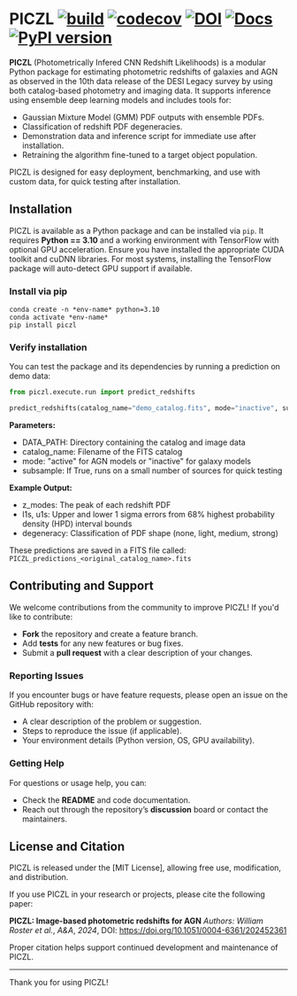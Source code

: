 # PICZL [![build](https://github.com/williamroster/PICZL/actions/workflows/codecov.yml/badge.svg)](https://github.com/williamroster/PICZL/actions/workflows/codecov.yml) [![codecov](https://codecov.io/gh/williamroster/PICZL/graph/badge.svg?token=Q1M4NTGECW)](https://codecov.io/gh/williamroster/PICZL) [![DOI](https://img.shields.io/badge/DOI-10.1051%2F0004--6361%2F202452361-blue)](https://doi.org/10.1051/0004-6361/202452361) [![Docs](https://img.shields.io/badge/docs-piczl-blue)](https://piczl.readthedocs.io/en/latest/piczl.utilities.html) [![PyPI version](https://img.shields.io/pypi/v/piczl.svg)](https://pypi.org/project/piczl/)




**PICZL** (Photometrically Infered CNN Redshift Likelihoods) is a modular Python package for estimating photometric redshifts 
of galaxies and AGN as observed in the 10th data release of the DESI Legacy survey by using both catalog-based photometry and imaging data. 
It supports inference using ensemble deep learning models and includes tools for: 

- Gaussian Mixture Model (GMM) PDF outputs with ensemble PDFs.
- Classification of redshift PDF degeneracies.
- Demonstration data and inference script for immediate use after installation.
- Retraining the algorithm fine-tuned to a target object population.

PICZL is designed for easy deployment, benchmarking, and use with custom data, for quick testing after installation.


## Installation

PICZL is available as a Python package and can be installed via `pip`. It requires **Python == 3.10** and a working environment with TensorFlow 
with optional GPU acceleration. Ensure you have installed the appropriate CUDA toolkit and cuDNN libraries. For most systems, 
installing the TensorFlow package will auto-detect GPU support if available.


### Install via pip

```Shell
conda create -n *env-name* python=3.10
conda activate *env-name*
pip install piczl
```

### Verify installation

You can test the package and its dependencies by running a prediction on demo data:

```python
from piczl.execute.run import predict_redshifts

predict_redshifts(catalog_name="demo_catalog.fits", mode="inactive", subsample=True)
```

**Parameters:**

- DATA_PATH: Directory containing the catalog and image data
- catalog_name: Filename of the FITS catalog
- mode: "active" for AGN models or "inactive" for galaxy models
- subsample: If True, runs on a small number of sources for quick testing

**Example Output:**

- z_modes: The peak of each redshift PDF
- l1s, u1s: Upper and lower 1 sigma errors from 68% highest probability density (HPD) interval bounds
- degeneracy: Classification of PDF shape (none, light, medium, strong)

These predictions are saved in a FITS file called:
```PICZL_predictions_<original_catalog_name>.fits```



## Contributing and Support

We welcome contributions from the community to improve PICZL! If you'd like to contribute:

- **Fork** the repository and create a feature branch.
- Add **tests** for any new features or bug fixes.
- Submit a **pull request** with a clear description of your changes.

### Reporting Issues

If you encounter bugs or have feature requests, please open an issue on the GitHub repository with:

- A clear description of the problem or suggestion.
- Steps to reproduce the issue (if applicable).
- Your environment details (Python version, OS, GPU availability).

### Getting Help

For questions or usage help, you can:

- Check the **README** and code documentation.
- Reach out through the repository’s **discussion** board or contact the maintainers.


## License and Citation

PICZL is released under the [MIT License], allowing free use, modification, and distribution.

If you use PICZL in your research or projects, please cite the following paper:

**PICZL: Image-based photometric redshifts for AGN**
*Authors: William Roster et al.*, *A&A*, *2024*, DOI: https://doi.org/10.1051/0004-6361/202452361

Proper citation helps support continued development and maintenance of PICZL.

---

Thank you for using PICZL!
